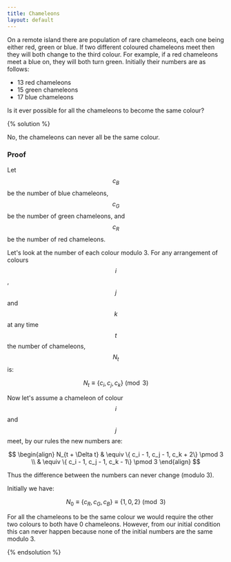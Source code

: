 ```yaml
---
title: Chameleons
layout: default
---
```


On a remote island there are population of rare chameleons, each one being
either red, green or blue. If two different coloured chameleons meet then they
will both change to the third colour. For example, if a red chameleons meet a
blue on, they will both turn green. Initially their numbers are as follows:

* 13 red chameleons
* 15 green chameleons
* 17 blue chameleons

Is it ever possible for all the chameleons to become the same colour?

{% solution %}

No, the chameleons can never all be the same colour.

### Proof

Let $$c_B$$ be the number of blue chameleons, $$c_G$$ be the number of green
chameleons, and $$c_R$$ be the number of red chameleons.

Let's look at the number of each colour modulo 3. For any arrangement of colours
$$i$$, $$j$$ and $$k$$ at any time $$t$$ the number of chameleons, $$N_t$$ is:

$$
N_t \equiv \{ c_i, c_j, c_k\} \pmod 3
$$

Now let's assume a chameleon of colour $$i$$ and $$j$$ meet, by our rules the new
numbers are:

$$
\begin{align}
N_{t + \Delta t} & \equiv \{ c_i - 1, c_j - 1, c_k + 2\} \pmod 3 \\
& \equiv \{ c_i - 1, c_j - 1, c_k - 1\} \pmod 3
\end{align}
$$

Thus the difference between the numbers can never change (modulo 3).

Initially we have:

$$
N_0 \equiv \{ c_R, c_G, c_B\} \equiv \{ 1, 0, 2\} \pmod 3
$$

For all the chameleons to be the same colour we would require the other two
colours to both have 0 chameleons. However, from our initial condition this can
never happen because none of the initial numbers are the same modulo 3.

{% endsolution %}
